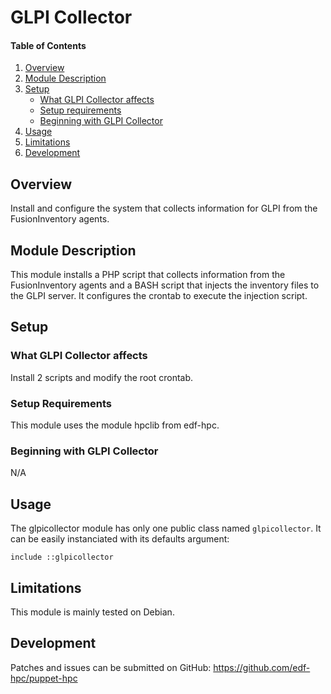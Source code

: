 # GLPI Collector

#### Table of Contents

1. [Overview](#overview)
2. [Module Description](#module-description)
3. [Setup](#setup)
    * [What GLPI Collector affects](#what-glpicollector-affects)
    * [Setup requirements](#setup-requirements)
    * [Beginning with GLPI Collector](#beginning-with-glpicollector)
4. [Usage](#usage)
5. [Limitations](#limitations)
6. [Development](#development)

## Overview

Install and configure the system that collects information for GLPI from the FusionInventory agents.

## Module Description

This module installs a PHP script that collects information from the FusionInventory agents and a BASH script that injects the inventory files to the GLPI server. It configures the crontab to execute the injection script.

## Setup

### What GLPI Collector affects

Install 2 scripts and modify the root crontab.

### Setup Requirements

This module uses the module hpclib from edf-hpc.

### Beginning with GLPI Collector

N/A

## Usage

The glpicollector module has only one public class named `glpicollector`. 
It can be easily instanciated with its defaults argument:

```
include ::glpicollector
```

## Limitations

This module is mainly tested on Debian.

## Development

Patches and issues can be submitted on GitHub:
https://github.com/edf-hpc/puppet-hpc
